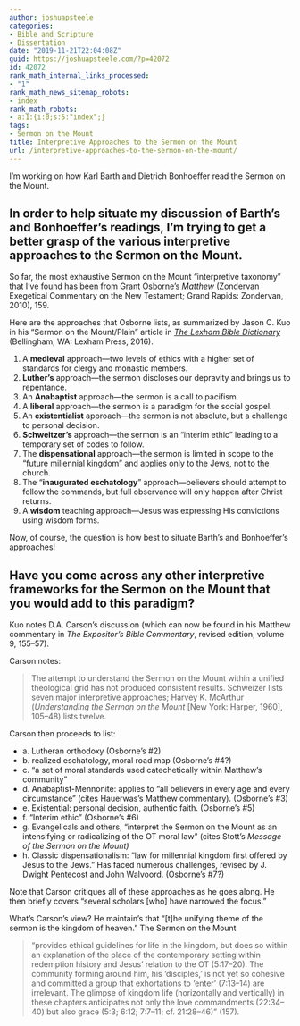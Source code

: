 ```yaml
---
author: joshuapsteele
categories:
- Bible and Scripture
- Dissertation
date: "2019-11-21T22:04:08Z"
guid: https://joshuapsteele.com/?p=42072
id: 42072
rank_math_internal_links_processed:
- "1"
rank_math_news_sitemap_robots:
- index
rank_math_robots:
- a:1:{i:0;s:5:"index";}
tags:
- Sermon on the Mount
title: Interpretive Approaches to the Sermon on the Mount
url: /interpretive-approaches-to-the-sermon-on-the-mount/
---
```


I’m working on how Karl Barth and Dietrich Bonhoeffer read the Sermon on the Mount.

## In order to help situate my discussion of Barth’s and Bonhoeffer’s readings, I’m trying to get a better grasp of the various interpretive approaches to the Sermon on the Mount.

So far, the most exhaustive Sermon on the Mount “interpretive taxonomy” that I’ve found has been from Grant [Osborne’s *Matthew*](https://amzn.to/37oTuuA) (Zondervan Exegetical Commentary on the New Testament; Grand Rapids: Zondervan, 2010), 159.

Here are the approaches that Osborne lists, as summarized by Jason C. Kuo in his “Sermon on the Mount/Plain” article in [*The Lexham Bible Dictionary*](https://www.logos.com/product/36564/lexham-bible-dictionary) (Bellingham, WA: Lexham Press, 2016).

1. A **medieval** approach—two levels of ethics with a higher set of standards for clergy and monastic members.
2. **Luther’s** approach—the sermon discloses our depravity and brings us to repentance.
3. An **Anabaptist** approach—the sermon is a call to pacifism.
4. A **liberal** approach—the sermon is a paradigm for the social gospel.
5. An **existentialist** approach—the sermon is not absolute, but a challenge to personal decision.
6. **Schweitzer’s** approach—the sermon is an “interim ethic” leading to a temporary set of codes to follow.
7. The **dispensational** approach—the sermon is limited in scope to the “future millennial kingdom” and applies only to the Jews, not to the church.
8. The “**inaugurated eschatology**” approach—believers should attempt to follow the commands, but full observance will only happen after Christ returns.
9. A **wisdom** teaching approach—Jesus was expressing His convictions using wisdom forms.

Now, of course, the question is how best to situate Barth’s and Bonhoeffer’s approaches!

## Have you come across any other interpretive frameworks for the Sermon on the Mount that you would add to this paradigm? 

Kuo notes D.A. Carson’s discussion (which can now be found in his Matthew commentary in *The Expositor’s Bible Commentary*, revised edition, volume 9, 155–57).

Carson notes:

> The attempt to understand the Sermon on the Mount within a unified theological grid has not produced consistent results. Schweizer lists seven major interpretive approaches; Harvey K. McArthur (*Understanding the Sermon on the Mount* \[New York: Harper, 1960\], 105–48) lists twelve.

Carson then proceeds to list:

- a. Lutheran orthodoxy (Osborne’s #2)
- b. realized eschatology, moral road map (Osborne’s #4?)
- c. “a set of moral standards used catechetically within Matthew’s community”
- d. Anabaptist-Mennonite: applies to “all believers in every age and every circumstance” (cites Hauerwas’s Matthew commentary). (Osborne’s #3)
- e. Existential: personal decision, authentic faith. (Osborne’s #5)
- f. “Interim ethic” (Osborne’s #6)
- g. Evangelicals and others, “interpret the Sermon on the Mount as an intensifying or radicalizing of the OT moral law” (cites Stott’s *Message of the Sermon on the Mount)*
- h. Classic dispensationalism: “law for millennial kingdom first offered by Jesus to the Jews.” Has faced numerous challenges, revised by J. Dwight Pentecost and John Walvoord. (Osborne’s #7?)

Note that Carson critiques all of these approaches as he goes along. He then briefly covers “several scholars \[who\] have narrowed the focus.”

What’s Carson’s view? He maintain’s that “\[t\]he unifying theme of the sermon is the kingdom of heaven.” The Sermon on the Mount

> “provides ethical guidelines for life in the kingdom, but does so within an explanation of the place of the contemporary setting within redemption history and Jesus’ relation to the OT (5:17–20). The community forming around him, his ‘disciples,’ is not yet so cohesive and committed a group that exhortations to ‘enter’ (7:13–14) are irrelevant. The glimpse of kingdom life (horizontally and vertically) in these chapters anticipates not only the love commandments (22:34–40) but also grace (5:3; 6:12; 7:7–11; cf. 21:28–46)” (157).